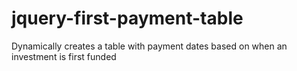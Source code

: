 # jquery-first-payment-table
Dynamically creates a table with payment dates based on when an investment is first funded
